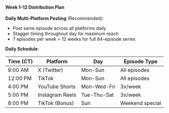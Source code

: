 #### Week 1-12 Distribution Plan

**Daily Multi-Platform Posting** (Recommended):
- Post same episode across all platforms daily
- Stagger timing throughout day for maximum reach
- 7 episodes per week = 12 weeks for full 84-episode series

**Daily Schedule**:

| Time (CT) | Platform | Day | Episode Type |
|-----------|----------|-----|--------------|
| 9:00 AM | X (Twitter) | Mon-Sun | All episodes |
| 12:00 PM | TikTok | Mon-Sun | All episodes |
| 4:00 PM | YouTube Shorts | Mon-Wed-Fri | 3x/week |
| 5:00 PM | Instagram Reels | Tue-Thu-Sat | 3x/week |
| 8:00 PM | TikTok (Bonus) | Sun | Weekend special |
